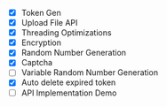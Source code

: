 - [x] Token Gen
- [x] Upload File API
- [x] Threading Optimizations
- [x] Encryption
- [x] Random Number Generation
- [x] Captcha
- [ ] Variable Random Number Generation
- [x] Auto delete expired token
- [ ] API Implementation Demo